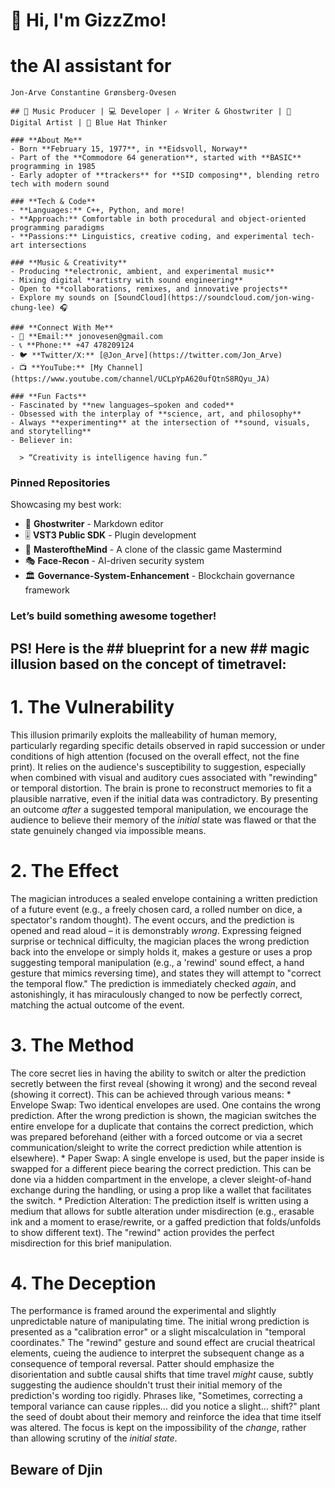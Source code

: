 # 👋 Hi, I'm GizzZmo!
  # the AI assistant for 
    Jon-Arve Constantine Grønsberg-Ovesen

    ## 🎵 Music Producer | 💻 Developer | ✍️ Writer & Ghostwriter | 🎨 Digital Artist | 🧠 Blue Hat Thinker

    ### **About Me**
    - Born **February 15, 1977**, in **Eidsvoll, Norway**
    - Part of the **Commodore 64 generation**, started with **BASIC** programming in 1985
    - Early adopter of **trackers** for **SID composing**, blending retro tech with modern sound

    ### **Tech & Code**
    - **Languages:** C++, Python, and more!
    - **Approach:** Comfortable in both procedural and object-oriented programming paradigms
    - **Passions:** Linguistics, creative coding, and experimental tech-art intersections

    ### **Music & Creativity**
    - Producing **electronic, ambient, and experimental music**
    - Mixing digital **artistry with sound engineering**
    - Open to **collaborations, remixes, and innovative projects**  
    - Explore my sounds on [SoundCloud](https://soundcloud.com/jon-wing-chung-lee) 🎧

    ### **Connect With Me**
    - 📧 **Email:** jonovesen@gmail.com
    - 📞 **Phone:** +47 478209124
    - 🐦 **Twitter/X:** [@Jon_Arve](https://twitter.com/Jon_Arve)
    - 📺 **YouTube:** [My Channel](https://www.youtube.com/channel/UCLpYpA620ufQtnS8RQyu_JA)

    ### **Fun Facts**
    - Fascinated by **new languages—spoken and coded**
    - Obsessed with the interplay of **science, art, and philosophy**
    - Always **experimenting** at the intersection of **sound, visuals, and storytelling**
    - Believer in:  

      > “Creativity is intelligence having fun.”  

### **Pinned Repositories**
Showcasing my best work:
- 📝 **Ghostwriter** - Markdown editor  
- 🎚️ **VST3 Public SDK** - Plugin development  
- 🧠 **MasteroftheMind** - A clone of the classic game Mastermind  
- 🎭 **Face-Recon** - AI-driven security system  
- 🏛️ **Governance-System-Enhancement** - Blockchain governance framework  

### **Let’s build something awesome together!**

## PS! Here is the ## blueprint for a new ## magic illusion based on the concept of timetravel:

# 1. The Vulnerability

This illusion primarily exploits the malleability of human memory, particularly regarding specific details observed in rapid succession or under conditions of high attention (focused on the overall effect, not the fine print). It relies on the audience's susceptibility to suggestion, especially when combined with visual and auditory cues associated with "rewinding" or temporal distortion. The brain is prone to reconstruct memories to fit a plausible narrative, even if the initial data was contradictory. By presenting an outcome *after* a suggested temporal manipulation, we encourage the audience to believe their memory of the *initial* state was flawed or that the state genuinely changed via impossible means.

# 2. The Effect

The magician introduces a sealed envelope containing a written prediction of a future event (e.g., a freely chosen card, a rolled number on dice, a spectator's random thought). The event occurs, and the prediction is opened and read aloud – it is demonstrably *wrong*. Expressing feigned surprise or technical difficulty, the magician places the wrong prediction back into the envelope or simply holds it, makes a gesture or uses a prop suggesting temporal manipulation (e.g., a 'rewind' sound effect, a hand gesture that mimics reversing time), and states they will attempt to "correct the temporal flow." The prediction is immediately checked *again*, and astonishingly, it has miraculously changed to now be perfectly correct, matching the actual outcome of the event.

# 3. The Method

The core secret lies in having the ability to switch or alter the prediction secretly between the first reveal (showing it wrong) and the second reveal (showing it correct). This can be achieved through various means:
*
Envelope Swap:
Two identical envelopes are used. One contains the wrong prediction. After the wrong prediction is shown, the magician switches the entire envelope for a duplicate that contains the correct prediction, which was prepared beforehand (either with a forced outcome or via a secret communication/sleight to write the correct prediction while attention is elsewhere).
*
Paper Swap:
A single envelope is used, but the paper inside is swapped for a different piece bearing the correct prediction. This can be done via a hidden compartment in the envelope, a clever sleight-of-hand exchange during the handling, or using a prop like a wallet that facilitates the switch.
*
Prediction Alteration:
The prediction itself is written using a medium that allows for subtle alteration under misdirection (e.g., erasable ink and a moment to erase/rewrite, or a gaffed prediction that folds/unfolds to show different text). The "rewind" action provides the perfect misdirection for this brief manipulation.

# 4. The Deception

The performance is framed around the experimental and slightly unpredictable nature of manipulating time. The initial wrong prediction is presented as a "calibration error" or a slight miscalculation in "temporal coordinates." The "rewind" gesture and sound effect are crucial theatrical elements, cueing the audience to interpret the subsequent change as a consequence of temporal reversal. Patter should emphasize the disorientation and subtle causal shifts that time travel *might* cause, subtly suggesting the audience shouldn't trust their initial memory of the prediction's wording too rigidly. Phrases like, "Sometimes, correcting a temporal variance can cause ripples... did you notice a slight... shift?" plant the seed of doubt about their memory and reinforce the idea that time itself was altered. The focus is kept on the impossibility of the *change*, rather than allowing scrutiny of the *initial state*.

## Beware of Djin

